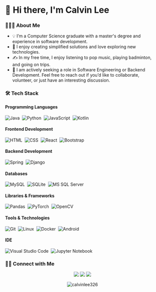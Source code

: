 # 👋 Hi there, I'm Calvin Lee

### 👨🏻‍💻 About Me

- 💡 I’m a Computer Science graduate with a master's degree and experience in software development.
- 🌱 I enjoy creating simplified solutions and love exploring new technologies.
- ✍️ In my free time, I enjoy listening to pop music, playing badminton, and going on trips.
- 💬 I am actively seeking a role in Software Engineering or Backend Development. Feel free to reach out if you’d like to collaborate, volunteer, or just have an interesting discussion.


### 🛠 Tech Stack

#### Programming Languages
![Java](https://img.shields.io/badge/-Java-333333?style=flat&logo=openjdk&logoColor=FFA518)&nbsp;
![Python](https://img.shields.io/badge/-Python-333333?style=flat&logo=python)&nbsp;
![JavaScript](https://img.shields.io/badge/-JavaScript-05122A?style=flat&logo=javascript)&nbsp;
![Kotlin](https://img.shields.io/badge/-Kotlin-333333?style=flat&logo=kotlin&logoColor=7F52FF)&nbsp;

#### Frontend Development
![HTML](https://img.shields.io/badge/-HTML-333333?style=flat&logo=HTML5)&nbsp;
![CSS](https://img.shields.io/badge/-CSS-333333?style=flat&logo=CSS3&logoColor=1572B6)&nbsp;
![React](https://img.shields.io/badge/-React-333333?style=flat&logo=react)&nbsp;
![Bootstrap](https://img.shields.io/badge/-Bootstrap-333333?style=flat&logo=bootstrap&logoColor=563D7C)&nbsp;

#### Backend Development
![Spring](https://img.shields.io/badge/-Spring-333333?style=flat&logo=spring&logoColor=6DB33F)&nbsp;
![Django](https://img.shields.io/badge/-Django-333333?style=flat&logo=django&logoColor=092E20)&nbsp;

#### Databases
![MySQL](https://img.shields.io/badge/-MySQL-333333?style=flat&logo=mysql)&nbsp;
![SQLite](https://img.shields.io/badge/-SQLite-333333?style=flat&logo=sqlite&logoColor=003B57)&nbsp;
![MS SQL Server](https://img.shields.io/badge/-MS%20SQL%20Server-333333?style=flat&logo=microsoftsqlserver&logoColor=CC2927)&nbsp;

#### Libraries & Frameworks
![Pandas](https://img.shields.io/badge/-Pandas-333333?style=flat&logo=pandas&logoColor=150458)&nbsp;
![PyTorch](https://img.shields.io/badge/-PyTorch-333333?style=flat&logo=pytorch&logoColor=EE4C2C)&nbsp;
![OpenCV](https://img.shields.io/badge/-OpenCV-333333?style=flat&logo=opencv&logoColor=5C3EE8)&nbsp;

#### Tools & Technologies
![Git](https://img.shields.io/badge/-Git-333333?style=flat&logo=git)&nbsp;
![Linux](https://img.shields.io/badge/-Linux-333333?style=flat&logo=linux&logoColor=FCC624)&nbsp;
![Docker](https://img.shields.io/badge/-Docker-333333?style=flat&logo=docker&logoColor=2496ED)&nbsp;
![Android](https://img.shields.io/badge/-Android-333333?style=flat&logo=android&logoColor=3DDC84)&nbsp;

#### IDE
![Visual Studio Code](https://img.shields.io/badge/-Visual%20Studio%20Code-05122A?style=flat&logo=visual-studio-code&logoColor=007ACC)&nbsp;
![Jupyter Notebook](https://img.shields.io/badge/-JupyterNotebook-333333?style=flat&logo=Jupyter)&nbsp;


### 🤝🏻 Connect with Me

<p align="center">
<a href="https://www.linkedin.com/in/chunchenglee326/"><img src="https://img.shields.io/badge/-Calvin%20Lee-0077B5?style=flat-square&logo=Linkedin&logoColor=white"/></a>
<a href="mailto:calvinlee326@gmail.com"><img src="https://img.shields.io/badge/-Email me-D14836?style=flat-square&logo=Gmail&logoColor=white"/></a>
<a href="https://discord.gg/calvinlee326"><img src="https://img.shields.io/badge/-calvinlee326-7289DA?style=flat-square&logo=discord&logoColor=white"/></a>
</p>

<p align="center"> <img src="https://komarev.com/ghpvc/?username=calvinlee326&label=Profile%20views&color=0e75b6&style=flat" alt="calvinlee326" /> </p>
